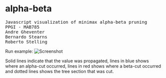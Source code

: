 # alpha-beta
<pre>
Javascript visualization of minimax alpha-beta pruning
PPGI - MAB785
Andre Gheventer
Bernardo Stearns
Roberto Stelling
</pre>
Run example:
![Screenshot](../master/imagens/alpha-beta.png)

Solid lines indicate that the value was propagated, lines in blue shows where an alpha-cut occurred, lines in red shows where a beta-cut occurred and dotted lines shows the tree section that was cut.
